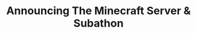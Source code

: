 ---
title: "Announcing The Minecraft Server & Subathon"
streamDate: 1-30-2024
game: "Minecraft"
gameCoverURL: "https://images.igdb.com/igdb/image/upload/t_cover_big/co8fu7.webp"
vodUrl: "https://www.youtube.com/watch?v=5AAgiEue_Mk"
thumbnail: "https://img.youtube.com/vi/5AAgiEue_Mk/maxresdefault.jpg"
duration: "1:35:30"
---